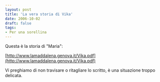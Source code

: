 ```yaml
---
layout: post
title: 'La vera storia di Vika'
date: 2006-10-02
draft: false
tags: 
- Per una sorellina
---
```


  

Questa è la storia di "Maria":

[http://www.lamaddalena.genova.it/Vika.pdf](http://www.lamaddalena.genova.it/Vika.pdf)

Vi preghiamo di non travisare o ritagliare lo scritto, è una situazione troppo delicata.